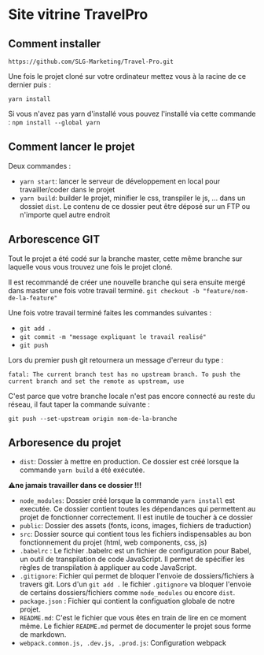 # Site vitrine TravelPro

## Comment installer

`https://github.com/SLG-Marketing/Travel-Pro.git`

Une fois le projet cloné sur votre ordinateur mettez vous à la racine de ce dernier puis :

`yarn install`

Si vous n'avez pas yarn d'installé vous pouvez l'installé via cette commande :
`npm install --global yarn`



## Comment lancer le projet

Deux commandes :
- `yarn start`: lancer le serveur de développement en local pour travailler/coder dans le projet
- `yarn build`: builder le projet, minifier le css, transpiler le js, ... dans un dossiet `dist`. Le contenu de ce dossier peut être déposé sur un FTP ou n'importe quel autre endroit



## Arborescence GIT

Tout le projet a été codé sur la branche master, cette même branche sur laquelle vous vous trouvez une fois le projet cloné.

Il est recommandé de créer une nouvelle branche qui sera ensuite mergé dans master une fois votre travail terminé.
`git checkout -b "feature/nom-de-la-feature"`

Une fois votre travail terminé faites les commandes suivantes :
- `git add .`
- `git commit -m "message expliquant le travail realisé"`
- `git push`

Lors du premier push git retournera un message d'erreur du type :

`fatal: The current branch test has no upstream branch.
To push the current branch and set the remote as upstream, use`

C'est parce que votre branche locale n'est pas encore connecté au reste du réseau, il faut taper la commande suivante :

`git push --set-upstream origin nom-de-la-branche`

## Arboresence du projet

- `dist`: Dossier à mettre en production. Ce dossier est créé lorsque la commande `yarn build` a été exécutée.

⚠️**ne jamais travailler dans ce dossier !!!**
- `node_modules`: Dossier créé lorsque la commande `yarn install` est executée. Ce dossier contient toutes les dépendances qui permettent au projet de fonctionner correctement. Il est inutile de toucher à ce dossier
- `public`: Dossier des assets (fonts, icons, images, fichiers de traduction)
- `src`: Dossier source qui contient tous les fichiers indispensables au bon fonctionnement du projet (html, web components, css, js)
- `.babelrc` :
Le fichier .babelrc est un fichier de configuration pour Babel, un outil de transpilation de code JavaScript. Il permet de spécifier les règles de transpilation à appliquer au code JavaScript.
- `.gitignore`: Fichier qui permet de bloquer l'envoie de dossiers/fichiers à travers git. Lors d'un `git add .` le fichier `.gitignore` va bloquer l'envoie de certains dossiers/fichiers comme `node_modules` ou encore `dist`.
- `package.json` : Fichier qui contient la configuation globale de notre projet.
- `README.md`: C'est le fichier que vous êtes en train de lire en ce moment même. Le fichier `README.md` permet de documenter le projet sous forme de markdown.
- `webpack.common.js, .dev.js, .prod.js`: Configuration webpack